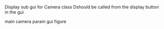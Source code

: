 
Display sub gui for Camera class
Dshould be called from the display button in the gui

main camera param gui figure
